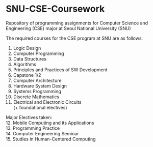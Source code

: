 # SNU-CSE-Coursework
Repository of programming assignments for Computer Science and Engineering (CSE) major at Seoul National University (SNU)  

The required courses for the CSE program at SNU are as follows:  
1. Logic Design
2. Computer Programming  
3. Data Structures  
4. Algorithms  
5. Principles and Practices of SW Development  
6. Capstone 1/2    
7. Computer Architecture  
8. Hardware System Design  
9. Systems Programming  
10. Discrete Mathematics  
11. Electrical and Electronic Circuits  
(+ foundational electives)    

Major Electives taken:  
12. Mobile Computing and its Applications   
13. Programming Practice   
14. Computer Engineering Seminar   
15. Studies in Human-Centered Computing  
